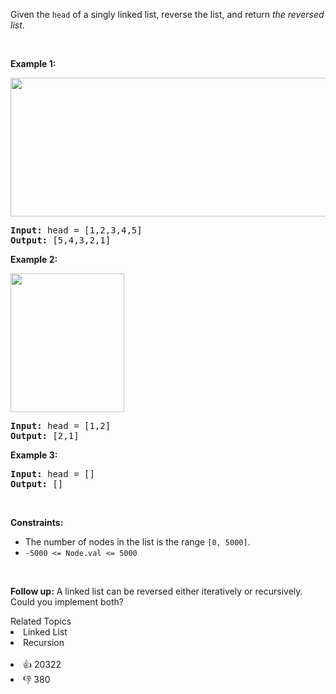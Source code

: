 <p>Given the <code>head</code> of a singly linked list, reverse the list, and return <em>the reversed list</em>.</p>

<p>&nbsp;</p> 
<p><strong class="example">Example 1:</strong></p> 
<img alt="" src="https://assets.leetcode.com/uploads/2021/02/19/rev1ex1.jpg" style="width: 542px; height: 222px;" /> 
<pre>
<strong>Input:</strong> head = [1,2,3,4,5]
<strong>Output:</strong> [5,4,3,2,1]
</pre>

<p><strong class="example">Example 2:</strong></p> 
<img alt="" src="https://assets.leetcode.com/uploads/2021/02/19/rev1ex2.jpg" style="width: 182px; height: 222px;" /> 
<pre>
<strong>Input:</strong> head = [1,2]
<strong>Output:</strong> [2,1]
</pre>

<p><strong class="example">Example 3:</strong></p>

<pre>
<strong>Input:</strong> head = []
<strong>Output:</strong> []
</pre>

<p>&nbsp;</p> 
<p><strong>Constraints:</strong></p>

<ul> 
 <li>The number of nodes in the list is the range <code>[0, 5000]</code>.</li> 
 <li><code>-5000 &lt;= Node.val &lt;= 5000</code></li> 
</ul>

<p>&nbsp;</p> 
<p><strong>Follow up:</strong> A linked list can be reversed either iteratively or recursively. Could you implement both?</p>

<div><div>Related Topics</div><div><li>Linked List</li><li>Recursion</li></div></div><br><div><li>👍 20322</li><li>👎 380</li></div>